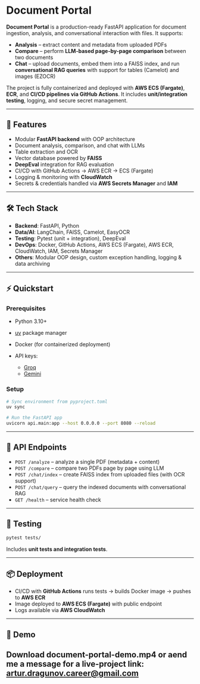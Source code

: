 # Document Portal

**Document Portal** is a production-ready FastAPI application for document ingestion, analysis, and conversational interaction with files. It supports:

* **Analysis** – extract content and metadata from uploaded PDFs
* **Compare** – perform **LLM-based page-by-page comparison** between two documents
* **Chat** – upload documents, embed them into a FAISS index, and run **conversational RAG queries** with support for tables (Camelot) and images (EZOCR)

The project is fully containerized and deployed with **AWS ECS (Fargate)**, **ECR**, and **CI/CD pipelines via GitHub Actions**. It includes **unit/integration testing**, logging, and secure secret management.

---

## 🚀 Features

* Modular **FastAPI backend** with OOP architecture
* Document analysis, comparison, and chat with LLMs
* Table extraction and OCR
* Vector database powered by **FAISS**
* **DeepEval** integration for RAG evaluation
* CI/CD with GitHub Actions → AWS ECR → ECS (Fargate)
* Logging & monitoring with **CloudWatch**
* Secrets & credentials handled via **AWS Secrets Manager** and **IAM**

---

## 🛠️ Tech Stack

* **Backend**: FastAPI, Python
* **Data/AI**: LangChain, FAISS, Camelot, EasyOCR
* **Testing**: Pytest (unit + integration), DeepEval
* **DevOps**: Docker, GitHub Actions, AWS ECS (Fargate), AWS ECR, CloudWatch, IAM, Secrets Manager
* **Others**: Modular OOP design, custom exception handling, logging & data archiving

---

## ⚡ Quickstart

### Prerequisites

* Python 3.10+
* [uv](https://github.com/astral-sh/uv) package manager
* Docker (for containerized deployment)
* API keys:

  * [Groq](https://console.groq.com/keys)
  * [Gemini](https://ai.google.dev/gemini-api/docs/models)
  
### Setup

```bash
# Sync environment from pyproject.toml
uv sync

# Run the FastAPI app
uvicorn api.main:app --host 0.0.0.0 --port 8080 --reload
```

---

## 📡 API Endpoints

* `POST /analyze` – analyze a single PDF (metadata + content)
* `POST /compare` – compare two PDFs page by page using LLM
* `POST /chat/index` – create FAISS index from uploaded files (with OCR support)
* `POST /chat/query` – query the indexed documents with conversational RAG
* `GET /health` – service health check

---

## 🧪 Testing

```bash
pytest tests/
```

Includes **unit tests and integration tests**.

---

## 📦 Deployment

* CI/CD with **GitHub Actions** runs tests → builds Docker image → pushes to **AWS ECR**
* Image deployed to **AWS ECS (Fargate)** with public endpoint
* Logs available via **AWS CloudWatch**

---

## 📖 Demo

Download document-portal-demo.mp4 or aend me a message for a live-project link: artur.dragunov.career@gmail.com
---